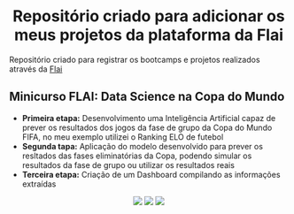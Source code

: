 <h1 align="center"> Repositório criado para adicionar os meus projetos da plataforma da Flai </h1>

Repositório criado para registrar os bootcamps e projetos realizados através da [Flai](https://www.flai.com.br/)

## Minicurso FLAI: Data Science na Copa do Mundo
* **Primeira etapa:** Desenvolvimento uma Inteligência Artificial capaz de prever os resultados dos jogos da fase de grupo da Copa do Mundo FIFA, no meu exemplo utilizei o Ranking ELO de futebol
* **Segunda tapa:** Aplicação do modelo desenvolvido para prever os resltados das fases eliminatórias da Copa, podendo simular os resultados da fase de grupo ou utilizar os resultados reais
* **Terceira etapa:** Criação de um Dashboard compilando as informações extraídas

<p align="center">
  <img src="https://img.shields.io/badge/python-3670A0?style=for-the-badge&logo=python&logoColor=ffdd54"/>
  <img src="https://img.shields.io/badge/jupyter-%23FA0F00.svg?style=for-the-badge&logo=jupyter&logoColor=white"/>
  <img src="https://img.shields.io/badge/PowerBI-F2C811?style=for-the-badge&logo=Power%20BI&logoColor=white"/>
    
</p>
